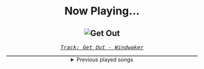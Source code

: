 <div align="center"> 
<h1>Now Playing...</h1>

![Get Out](https://i.scdn.co/image/ab67616d00001e028ae2ce9989849ed95828fa3a)
--
_<samp><a href="https://open.spotify.com/track/6Tu0awteujRw5KJw9SFx3t">Track: Get Out - Windwaker</a></samp>_

<div style="border: 1px #4B5054 solid"></div>
<details>
  <summary>
    Previous played songs
  </summary>
  <table>
    <thead>
      <tr>
        <th>
          Artist
        </th>
        <th>
          Song
        </th>
        <th>
          Link
        </th>
      </tr>
    </thead>
    <tbody>
      <tr><td>Windwaker</td><td>Get Out</td><td><a href="https://open.spotify.com/track/6Tu0awteujRw5KJw9SFx3t">https://open.spotify.com/track/6Tu0awteujRw5KJw9SFx3t</a></td></tr><tr><td>Everrest</td><td>Emergency</td><td><a href="https://open.spotify.com/track/7A5y2PtYus8JtvjDm6IA1A">https://open.spotify.com/track/7A5y2PtYus8JtvjDm6IA1A</a></td></tr><tr><td>Memphis May Fire</td><td>Paralyzed</td><td><a href="https://open.spotify.com/track/5dNqz2N6o1dIWWQKnN6TRE">https://open.spotify.com/track/5dNqz2N6o1dIWWQKnN6TRE</a></td></tr><tr><td>The Funeral Portrait</td><td>Holy Water</td><td><a href="https://open.spotify.com/track/18QBVNdS3BjQqSnN0l6okI">https://open.spotify.com/track/18QBVNdS3BjQqSnN0l6okI</a></td></tr><tr><td>ENMA</td><td>HIER KOMMT ENMA</td><td><a href="https://open.spotify.com/track/26JJme2aLveg6uC6JnXYF3">https://open.spotify.com/track/26JJme2aLveg6uC6JnXYF3</a></td></tr><tr><td>ENMA</td><td>HIER KOMMT ENMA</td><td><a href="https://open.spotify.com/track/26JJme2aLveg6uC6JnXYF3">https://open.spotify.com/track/26JJme2aLveg6uC6JnXYF3</a></td></tr><tr><td>ENMA</td><td>HIER KOMMT ENMA</td><td><a href="https://open.spotify.com/track/26JJme2aLveg6uC6JnXYF3">https://open.spotify.com/track/26JJme2aLveg6uC6JnXYF3</a></td></tr><tr><td>ENMA</td><td>HIER KOMMT ENMA</td><td><a href="https://open.spotify.com/track/26JJme2aLveg6uC6JnXYF3">https://open.spotify.com/track/26JJme2aLveg6uC6JnXYF3</a></td></tr><tr><td>KILL KARL</td><td>I'M A METALHEAD, BITCH!</td><td><a href="https://open.spotify.com/track/38ENlrQMSdDpCBZq7T6xcH">https://open.spotify.com/track/38ENlrQMSdDpCBZq7T6xcH</a></td></tr><tr><td>KILL KARL</td><td>I'M A METALHEAD, BITCH!</td><td><a href="https://open.spotify.com/track/38ENlrQMSdDpCBZq7T6xcH">https://open.spotify.com/track/38ENlrQMSdDpCBZq7T6xcH</a></td></tr><tr><td>KILL KARL</td><td>I'M A METALHEAD, BITCH!</td><td><a href="https://open.spotify.com/track/38ENlrQMSdDpCBZq7T6xcH">https://open.spotify.com/track/38ENlrQMSdDpCBZq7T6xcH</a></td></tr><tr><td>Citizen Soldier</td><td>The Liar</td><td><a href="https://open.spotify.com/track/6pcomFzFlxfIYeAxxY73L4">https://open.spotify.com/track/6pcomFzFlxfIYeAxxY73L4</a></td></tr><tr><td>Citizen Soldier</td><td>The Liar</td><td><a href="https://open.spotify.com/track/6pcomFzFlxfIYeAxxY73L4">https://open.spotify.com/track/6pcomFzFlxfIYeAxxY73L4</a></td></tr><tr><td>Citizen Soldier</td><td>The Liar</td><td><a href="https://open.spotify.com/track/6pcomFzFlxfIYeAxxY73L4">https://open.spotify.com/track/6pcomFzFlxfIYeAxxY73L4</a></td></tr><tr><td>Shiro SAGISU</td><td>Worthy of Respect - vocalise</td><td><a href="https://open.spotify.com/track/45JuhZRX44sNd0j0akmQ98">https://open.spotify.com/track/45JuhZRX44sNd0j0akmQ98</a></td></tr><tr><td>izzy reign</td><td>Broken by Design</td><td><a href="https://open.spotify.com/track/4aByH1J9Nz5JooEzIE10pZ">https://open.spotify.com/track/4aByH1J9Nz5JooEzIE10pZ</a></td></tr><tr><td>NOTHING MORE</td><td>HOUSE ON SAND (feat. Eric V. of I Prevail)</td><td><a href="https://open.spotify.com/track/7su938XEBoz7xlyepOQCYE">https://open.spotify.com/track/7su938XEBoz7xlyepOQCYE</a></td></tr><tr><td>Windwaker</td><td>Arcane</td><td><a href="https://open.spotify.com/track/6opPm7ldduOxXQuml8HMTK">https://open.spotify.com/track/6opPm7ldduOxXQuml8HMTK</a></td></tr><tr><td>From Fall to Spring</td><td>CONTROL</td><td><a href="https://open.spotify.com/track/0rFXijANK5krCvAksjJEqu">https://open.spotify.com/track/0rFXijANK5krCvAksjJEqu</a></td></tr><tr><td>Dynazty</td><td>Mystery</td><td><a href="https://open.spotify.com/track/0618ICAqYDUfqQZLTi3d5Z">https://open.spotify.com/track/0618ICAqYDUfqQZLTi3d5Z</a></td></tr>
    </tbody>
  </table>
</details>

</div>
